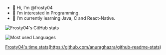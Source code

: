 - 👋 Hi, I’m @frosty04
- 👀 I’m interested in Programming.
- 🌱 I’m currently learning Java, C and React-Native.

![Frosty04's GitHub stats](https://github-readme-stats.vercel.app/api?username=frosty04&show_icons=true&theme=darcula)

![Most used Languages](https://github-readme-stats.vercel.app/api/top-langs/?username=frosty04&layout=compact)

[Frosty04's time stats](https://github-readme-stats.vercel.app/api/wakatime?username=frosty04)(https://github.com/anuraghazra/github-readme-stats)




<!---
frosty04/frosty04 is a ✨ special ✨ repository because its `README.md` (this file) appears on your GitHub profile.
You can click the Preview link to take a look at your changes.
--->
